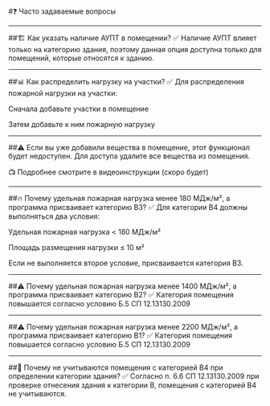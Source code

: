 #❓ Часто задаваемые вопросы
___
##🏗️ Как указать наличие АУПТ в помещении?
✅ Наличие АУПТ влияет только на категорию здания, поэтому данная опция доступна только для помещений, которые относятся к зданию.
___
##📊 Как распределить нагрузку на участки?
✅ Для распределения пожарной нагрузки на участки:

Сначала добавьте участки в помещение

Затем добавьте к ним пожарную нагрузку
___
##⚠️ Если вы уже добавили вещества в помещение, этот функционал будет недоступен. Для доступа удалите все вещества из помещения.

📺 Подробнее смотрите в видеоинструкции (скоро будет)
___
##🔥 Почему удельная пожарная нагрузка менее 180 МДж/м², а программа присваивает категорию В3?
✅ Для категории В4 должны выполняться два условия:

Удельная пожарная нагрузка < 180 МДж/м²

Площадь размещения нагрузки ≤ 10 м²

Если не выполняется второе условие, присваивается категория В3.
___
##⚠️ Почему удельная пожарная нагрузка менее 1400 МДж/м², а программа присваивает категорию В2?
✅ Категория помещения повышается согласно условию Б.5 СП 12.13130.2009
___
##⚠️ Почему удельная пожарная нагрузка менее 2200 МДж/м², а программа присваивает категорию В1?
✅ Категория помещения повышается согласно условию Б.5 СП 12.13130.2009
___
##🏢 Почему не учитываются помещения с категорией В4 при определении категории здания?
✅ Согласно п. 6.6 СП 12.13130.2009 при проверке отнесения здания к категории В, помещения с категорией В4 не учитываются.